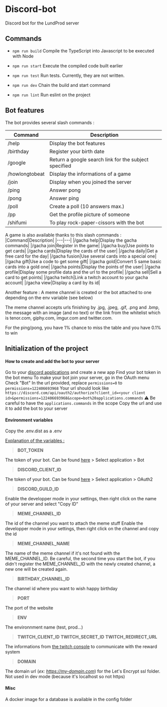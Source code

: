 # Discord-bot
Discord bot for the LundProd server

## Commands

- `npm run build`
Compile the TypeScript into Javascript to be executed with Node

- `npm run start`
Execute the compiled code built earlier

- `npm run test`
Run tests. Currently, they are not written.

- `npm run dev`
Chain the build and start command

- `npm run lint`
Run eslint on the project

## Bot features

The bot provides several slash commands :

|Command|Description|
|---|---|
|/help|Display the bot features|
|/birthday|Register your birth date|
|/google|Return a google search link for the subject specified|
|/howlongtobeat|Display the informations of a game|
|/join|Display when you joined the server|
|/ping|Answer pong|
|/pong|Answer ping|
|/poll|Create a poll (10 answers max.)|
|/pp|Get the profile picture of someone|
|/shifumi|To play rock-paper-cissors with the bot|

A game is also available thanks to this slash commands :
|Command|Description|
|---|---|
|/gacha help|Display the gacha commands|
|/gacha join|Register in the game|
|/gacha buy|Use points to get cards|
|/gacha cards|Display the cards of the user|
|/gacha daily|Get a free card for the day|
|/gacha fusion|Use several cards into a special one|
|/gacha gift|Use a code to get some gift|
|/gacha gold|Convert 5 same basic cards into a gold one|
|/gacha points|Display the points of the user|
|/gacha profile|Display some profile data and the url to the profile|
|/gacha sell|Sell a card to get points|
|/gacha twitch|Link a twitch account to your gacha account|
|/gacha view|Display a card by its id|

Another feature :
A meme channel is created or the bot attached to one depending on the env variable (see below)

The meme channel accepts urls finishing by .jpg, .jpeg, .gif, .png and .bmp, the message with an image (and no text) or the link from the whitelist which is tenor.com, giphy.com, imgur.com and twitter.com.

For the ping/pong, you have 1% chance to miss the table and you have 0.1% to win


## Initialization of the project

#### How to create and add the bot to your server

Go to your [discord applications](https://discordapp.com/developers/applications) and create a new app
Find your bot token in the bot menu
To make your bot join your server, go in the OAuth menu
Check "Bot"
In the url provided, replace `permissions=0` to `permissions=122406693968`
Your url should look like `https://discord.com/api/oauth2/authorize?client_id=<your client id>&permissions=122406693968&scope=bot%20applications.commands`
⚠ Be careful to have the `applications.commands` in the scope
Copy the url and use it to add the bot to your server

#### Environment variables

Copy the .env.dist as a .env

<u>Explanation of the variables :</u>

> **BOT_TOKEN**

The token of your bot. Can be found [here](https://discord.com/developers/applications) > Select application > Bot


> **DISCORD_CLIENT_ID**

The token of your bot. Can be found [here](https://discord.com/developers/applications) > Select application > OAuth2

> **DISCORD_GUILD_ID**

Enable the developper mode in your settings, then right click on the name of your server and select "Copy ID"

> **MEME_CHANNEL_ID**

The id of the channel you want to attach the meme stuff
Enable the developper mode in your settings, then right click on the channel and copy the id

> **MEME_CHANNEL_NAME**

The name of the meme channel if it's not found with the MEME_CHANNEL_ID. Be careful, the second time you start the bot, if you didn't register the MEME_CHANNEL_ID with the newly created channel, a new one will be created again.

> **BIRTHDAY_CHANNEL_ID**

The channel id where you want to wish happy birthday

> **PORT**

The port of the website

> **ENV**

The environnment name (test, prod...)

> **TWITCH_CLIENT_ID**
> **TWITCH_SECRET_ID**
> **TWITCH_REDIRECT_URL**

The informations from [the twitch console](https://dev.twitch.tv/console/apps) to communicate with the reward system

> **DOMAIN**

The domain url (*ex: https://my-domain.com*) for the Let's Encrypt ssl folder. Not used in dev mode (because it's localhost so not https)

#### Misc

A docker image for a database is available in the config folder
